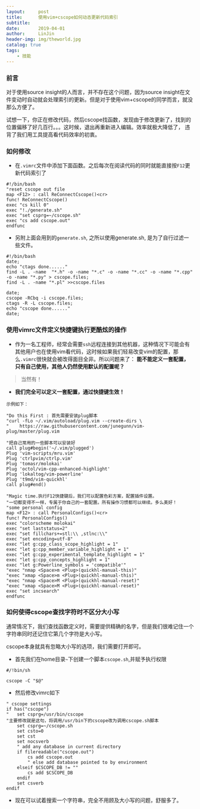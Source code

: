 ```yaml
---
layout:     post
title:      使用vim+cscope如何动态更新代码索引
subtitle:   
date:       2019-04-01
author:     LinJin
header-img: img/theworld.jpg
catalog: true
tags:                            
    - 技能
---
```


### 前言

对于使用source insight的人而言，并不存在这个问题，因为source insight在文件变动时自动就会处理索引的更新。但是对于使用vim+cscope的同学而言，就没那么方便了。

试想一下，你正在修改代码，然后cscope找函数，发现由于修改更新了，找到的位置偏移了好几百行。。。这时候，退出再重新进入编辑。效率就极大降低了，
违背了我们用工具提高看代码效率的初衷。


### 如何修改

- 在`.vimrc`文件中添加下面函数。之后每次在阅读代码的同时就能直接按`F12`更新代码索引了

```shell
#!/bin/bash
"reset cscope out file
map <F12> : call ReConnectCscope()<cr>
func! ReConnectCscope()
exec "cs kill 0"
exec "!./generate.sh"
exec "set csprg=~/cscope.sh"
exec "cs add cscope.out"
endfunc
```

- 另附上面会用到的`generate.sh`, 之所以使用generate.sh, 是为了自行过滤一些文件。

```shell
#!/bin/bash
date;
echo "ctags done......"
find -L . -name  "*.h" -o -name "*.c" -o -name "*.cc" -o -name "*.cpp" -o -name "*.py" > cscope.files;
find -L . -name "*.pl" >>cscope.files

date;
cscope -RCbq -i cscope.files;
ctags -R -L cscope.files;
echo "cscope done......"
date;

```

### 使用vimrc文件定义快捷键执行更酷炫的操作

- 作为一名工程师，经常会需要`ssh`远程连接到其他机器，这种情况下可能会有其他用户也在使用vim看代码，这时候如果我们轻易改变vim的配置，那么`.vimrc`很快就会被改得面目全非。所以问题来了： **能不能定义一套配置，只有自己使用，其他人仍然使用默认的配置呢？**

> 当然有！

- **我们完全可以定义一套配置，通过快捷键生效！**

```
示例如下：

"Do this First : 首先需要安装plug脚本
"curl -fLo ~/.vim/autoload/plug.vim --create-dirs \
"    https://raw.githubusercontent.com/junegunn/vim-plug/master/plug.vim

"把自己常用的一些脚本可以安装好
call plug#begin('~/.vim/plugged')
Plug 'vim-scripts/mru.vim'
Plug 'ctrlpvim/ctrlp.vim'
Plug 'tomasr/molokai'
Plug 'octol/vim-cpp-enhanced-highlight'
Plug 'lokaltog/vim-powerline'
Plug 't9md/vim-quickhl'
call plug#end()

"Magic time.执行F12快捷键后，我们可以配置色彩方案，配置插件设置。
"一切都变得不一样，专属于你自己的一套配置。所有操作习惯都可以继续。多么美好！
"some personal config
map <F12> : call PersonalConfigs()<cr>
func! PersonalConfigs()
exec "colorscheme molokai"
exec "set laststatus=2"
exec "set fillchars+=stl:\\ ,stlnc:\\"
exec "set encoding=utf-8"
exec "let g:cpp_class_scope_highlight = 1"
exec "let g:cpp_member_variable_highlight = 1"
exec "let g:cpp_experimental_template_highlight = 1"
exec "let g:cpp_concepts_highlight = 1"
exec "let g:Powerline_symbols = 'compatible'"
"exec "nmap <Space>m <Plug>(quickhl-manual-this)"
"exec "xmap <Space>m <Plug>(quickhl-manual-this)"
"exec "nmap <Space>M <Plug>(quickhl-manual-reset)"
"exec "xmap <Space>M <Plug>(quickhl-manual-reset)"
exec "set incsearch"
endfunc
```


### 如何使得cscope查找字符时不区分大小写

通常情况下，我们查找函数定义时，需要提供精确的名字，但是我们很难记住一个字符串同时还记住它第几个字符是大小写。

cscope本身就具有忽略大小写的选项，我们需要打开即可。

- 首先我们在home目录`~`下创建一个脚本`cscope.sh`,并赋予执行权限

```
#/!bin/sh

cscope -C "$@"
```

- 然后修改vimrc如下

```
" cscope settings
if has("cscope")
"   set csprg=/usr/bin/cscope
"主要修改就是这句，将调用/usr/bin下的cscope改为调用cscope.sh脚本
    set csprg=~/cscope.sh
    set csto=0
    set cst
    set nocsverb
    " add any database in current directory
    if filereadable("cscope.out")
        cs add cscope.out
        " else add database pointed to by environment
    elseif $CSCOPE_DB != ""
        cs add $CSCOPE_DB
    endif
    set csverb
endif

```

- 现在可以试着搜索一个字符串，完全不用顾及大小写的问题，舒服多了。
